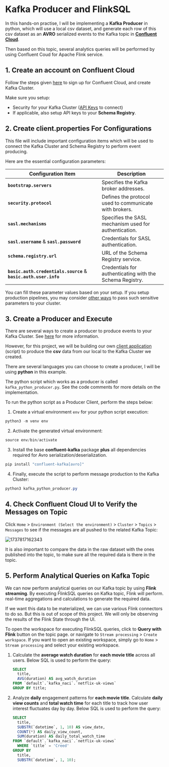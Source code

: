 # Kafka Producer and FlinkSQL

In this hands-on practise, I will be implementing a **Kafka Producer** in python, which will use a local csv dataset, and generate each row of this csv dataset as an **AVRO** serialized events to the Kafka topic in **[Confluent Cloud](https://confluent.cloud/home)**.

Then based on this topic, several analytics queries will be performed by using Confluent Coud for Apache Flink service.

## 1. Create an account on Confluent Cloud

Follow the steps given [here](https://docs.confluent.io/cloud/current/get-started/index.html "Quick Start for Confluent Cloud") to sign up for Confluent Cloud, and create Kafka Cluster.

Make sure you setup:

* Security for your Kafka Cluster ([API Keys](https://docs.confluent.io/cloud/current/security/authenticate/workload-identities/service-accounts/api-keys/manage-api-keys.html "Manage API Keys in Confluent Cloud") to connect)
* If applicable, also setup API keys to your **Schema Registry**.

## 2. Create client.properties For Configurations

This file will include important configuration items which will be used to connect the Kafka Cluster and Schema Registry to perform event producing.

Here are the essential configuration parameters:

| Configuration Item                                                               | Description                                              |
| -------------------------------------------------------------------------------- | -------------------------------------------------------- |
| **`bootstrap.servers`**                                                  | Specifies the Kafka broker addresses.                    |
| **`security.protocol`**                                                  | Defines the protocol used to communicate with brokers.   |
| **`sasl.mechanisms`**                                                    | Specifies the SASL mechanism used for authentication.    |
| **`sasl.username`** & **`sasl.password`**                        | Credentials for SASL authentication.                     |
| **`schema.registry.url`**                                                | URL of the Schema Registry service.                      |
| **`basic.auth.credentials.source`** & **`basic.auth.user.info`** | Credentials for authenticating with the Schema Registry. |

You can fill these parameter values based on your setup. If you setup production pipelines, you may consider [other ways](https://docs.confluent.io/cloud/current/security/authenticate/overview.html) to pass such sensitive parameters to your cluster.

## 3. Create a Producer and Execute

There are several ways to create a producer to produce events to your Kafka Cluster. See [here](https://docs.confluent.io/cloud/current/get-started/index.html#step-3-create-a-sample-producer "Create a sample producer") for more information.

However, for this project, we will be building our own [client application](https://developer.confluent.io/tutorials/creating-first-apache-kafka-producer-application/confluent.html "How to build your first Apache KafkaProducer application") (script) to produce the **csv** data from our local to the Kafka Cluster we created.

There are several languages you can choose to create a producer, I will be using **python** in this example.

The python script which works as a producer is called `kafka_python_producer.py`. See the code comments for more details on the implementation.

To run the python script as a Producer Client, perform the steps below:

1. Create a virtual environment `env` for your python script execution:

```powershell
python3 -m venv env
```

2. Activate the generated virtual environment:

```powershell
source env/bin/activate
```

3. Install the base **confluent-kafka** package **plus** all dependencies required for Avro serialization/deserialization.

```powershell
pip install "confluent-kafka[avro]"
```

4. Finally, execute the script to perform message production to the Kafka Cluster:

```powershell
python3 kafka_python_producer.py
```

## 4. Check Confluent Cloud UI to Verify the Messages on Topic

Click `Home` > `Environment (Select the environment)` > `Cluster` > `Topics` > `Messages` to see if the messages are all pushed to the related Kafka Topic:

![1737817162343](image/readme/1737817162343.png)

It is also important to compare the data in the raw dataset with the ones published into the topic, to make sure all the required data is there in the topic.

## 5. Perform Analytical Queries on Kafka Topic

We can now perform analytical queries on our Kafka topic by using **Flink streaming**. By executing FlinkSQL queries on Kafka topic, Flink will perform. real-time aggregations and calculations to generate the required data.

If we want this data to be materialized, we can use various Flink connectors to do so. But this is out of scope of this project. We will only be observing the results of the Flink State through the UI.

To open the workspace for executing FlinkSQL queries, click to **Query with Flink** button on the topic page. or navigate to `Stream processing` > `Create workspace`. If you want to open an existing workspace, simply go to `Home` > `Stream processing` and select your existing workspace.

1. Calculate the **average watch duration** for **each movie title** across all users.
   Below SQL is used to perform the query:

   ```sql
   SELECT
     title,
     AVG(duration) AS avg_watch_duration
   FROM `default`.`kafka_naci`.`netflix-uk-views`
   GROUP BY title;
   ```
2. Analyze **daily** engagement patterns for **each movie title**. Calculate **daily** **view counts** and **total watch time** for each title to track how user interest fluctuates day by day.
   Below SQL is used to perform the query:

   ```sql
   SELECT
     title,
     SUBSTR(`datetime`, 1, 10) AS view_date,
     COUNT(*) AS daily_view_count,
     SUM(duration) AS daily_total_watch_time
   FROM `default`.`kafka_naci`.`netflix-uk-views`
     WHERE `title` = 'Creed'
   GROUP BY
     title,
     SUBSTR(`datetime`, 1, 10);
   ```
